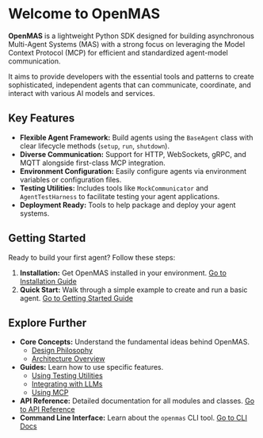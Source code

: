 # Welcome to OpenMAS

**OpenMAS** is a lightweight Python SDK designed for building asynchronous Multi-Agent Systems (MAS) with a strong focus on leveraging the Model Context Protocol (MCP) for efficient and standardized agent-model communication.

It aims to provide developers with the essential tools and patterns to create sophisticated, independent agents that can communicate, coordinate, and interact with various AI models and services.

## Key Features

*   **Flexible Agent Framework:** Build agents using the `BaseAgent` class with clear lifecycle methods (`setup`, `run`, `shutdown`).
*   **Diverse Communication:** Support for HTTP, WebSockets, gRPC, and MQTT alongside first-class MCP integration.
*   **Environment Configuration:** Easily configure agents via environment variables or configuration files.
*   **Testing Utilities:** Includes tools like `MockCommunicator` and `AgentTestHarness` to facilitate testing your agent applications.
*   **Deployment Ready:** Tools to help package and deploy your agent systems.

## Getting Started

Ready to build your first agent? Follow these steps:

1.  **Installation:** Get OpenMAS installed in your environment.
    [Go to Installation Guide](installation.md)
2.  **Quick Start:** Walk through a simple example to create and run a basic agent.
    [Go to Getting Started Guide](getting_started.md)

## Explore Further

*   **Core Concepts:** Understand the fundamental ideas behind OpenMAS.
    *   [Design Philosophy](design.md)
    *   [Architecture Overview](architecture.md)
*   **Guides:** Learn how to use specific features.
    *   [Using Testing Utilities](testing-utilities.md)
    *   [Integrating with LLMs](llm_integration.md)
    *   [Using MCP](mcp_integration.md)
*   **API Reference:** Detailed documentation for all modules and classes.
    [Go to API Reference](api_reference.md)
*   **Command Line Interface:** Learn about the `openmas` CLI tool.
    [Go to CLI Docs](cli/index.md)
